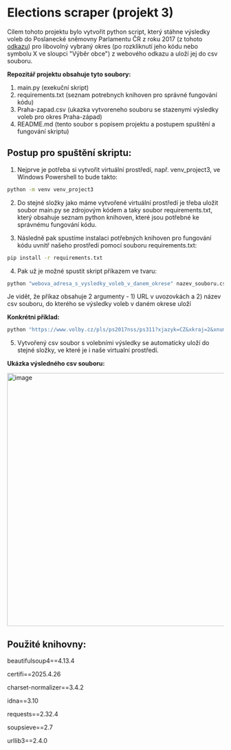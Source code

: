 # Elections scraper (projekt 3)

Cílem tohoto projektu bylo vytvořit python script, který stáhne výsledky voleb do Poslanecké sněmovny Parlamentu ČR z roku 2017  (z tohoto [odkazu](https://volby.cz/pls/ps2017nss/ps3?xjazyk=CZ)) pro libovolný vybraný okres (po rozkliknutí jeho kódu nebo symbolu X ve sloupci "Výběr obce") z webového odkazu a uloží jej do csv souboru.


**Repozitář projektu obsahuje tyto soubory:**
1) main.py (exekuční skript)
2) requirements.txt (seznam potrebnych knihoven pro správné fungování kódu)
3) Praha-zapad.csv (ukazka vytvoreneho souboru se stazenymi výsledky voleb pro okres Praha-západ)
4) README.md (tento soubor s popisem projektu a postupem spuštění a fungování skriptu)

## Postup pro spuštění skriptu:
1) Nejprve je potřeba si vytvořit virtuální prostředí, např. venv_project3, ve Windows Powershell to bude takto:
   
```bash
python -m venv venv_project3
```

2) Do stejné složky jako máme vytvořené virtuální prostředí je třeba uložit soubor main.py se zdrojovým kódem a taky soubor requirements.txt, který obsahuje seznam python knihoven, které jsou potřebné ke správnému fungování kódu.

3) Následně pak spustíme instalaci potřebných knihoven pro fungování kódu uvnitř našeho prostředí pomocí souboru requirements.txt:
   
```bash
pip install -r requirements.txt
```
4) Pak už je možné spustit skript příkazem ve tvaru:
 
```bash
python "webova_adresa_s_vysledky_voleb_v_danem_okrese" nazev_souboru.csv
```
Je vidět, že příkaz obsahuje 2 argumenty - 1) URL v uvozovkách a 2) název csv souboru, do kterého se výsledky voleb v daném okrese uloží

**Konkrétni příklad:**

```bash
python "https://www.volby.cz/pls/ps2017nss/ps311?xjazyk=CZ&xkraj=2&xnumnuts=2110" Praha-zapad.csv
```
5) Vytvořený csv soubor s volebními výsledky se automaticky uloží do stejné složky, ve které je i naše virtualní prostředí.


**Ukázka výsledného csv souboru:**

<img width="1501" height="589" alt="image" src="https://github.com/user-attachments/assets/cbff80ba-d287-40b5-ac7b-4c92acdb645e" />


## Použité knihovny:
beautifulsoup4==4.13.4

certifi==2025.4.26

charset-normalizer==3.4.2

idna==3.10

requests==2.32.4

soupsieve==2.7

urllib3==2.4.0

